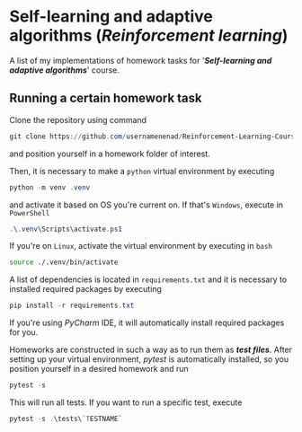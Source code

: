 # Self-learning and adaptive algorithms (*Reinforcement learning*)

A list of my implementations of homework tasks for '***Self-learning and adaptive algorithms***' course.

## Running a certain homework task

Clone the repository using command 

```PowerShell
git clone https://github.com/usernamenenad/Reinforcement-Learning-Course.git
```

and position yourself in a homework folder of interest.

Then, it is necessary to make a `python` virtual environment by executing 

```PowerShell
python -m venv .venv
```

and activate it based on OS you're current on. If that's `Windows`, execute in `PowerShell`

```PowerShell
.\.venv\Scripts\activate.ps1
```

If you're on `Linux`, activate the virtual environment by executing in `bash`

```bash
source ./.venv/bin/activate
```

A list of dependencies is located in `requirements.txt` and it is necessary to installed required packages by executing 

```PowerShell
pip install -r requirements.txt
```

If you're using *PyCharm* IDE, it will automatically install required packages for you.

Homeworks are constructed in such a way as to run them as ***test files***. After setting up your virtual environment, *pytest* is automatically installed, so you position yourself in a desired homework and run

```PowerShell
pytest -s
```

This will run all tests. If you want to run a specific test, execute

```PowerShell
pytest -s .\tests\`TESTNAME`
```
